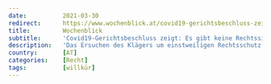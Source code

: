 ```yaml
---
date:          2021-03-30
redirect:      https://www.wochenblick.at/covid19-gerichtsbeschluss-zeigt-es-gibt-keine-rechtssicherheit-mehr/
title:         Wochenblick
subtitle:      'Covid19-Gerichtsbeschluss zeigt: Es gibt keine Rechtssicherheit mehr'
description:   'Das Ersuchen des Klägers um einstweiligen Rechtsschutz hatte Erfolg, aber die Begründung des Gerichts schließt jeden Ausweg aus der Lockdown-Krise aus.'
country:       [AT]
categories:    [Recht]
tags:          [willkür]
---
```

